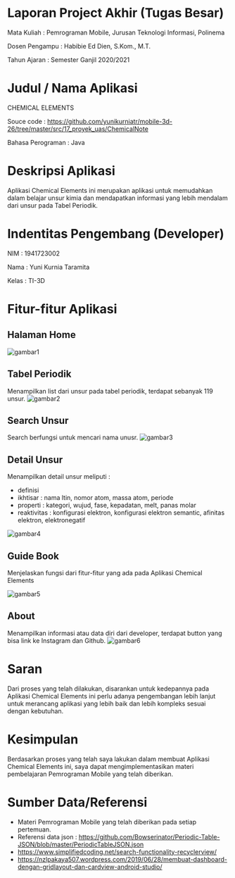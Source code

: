 # Laporan Project Akhir (Tugas Besar)

Mata Kuliah : Pemrograman Mobile, Jurusan Teknologi Informasi, Polinema

Dosen Pengampu : Habibie Ed Dien, S.Kom., M.T.

Tahun Ajaran : Semester Ganjil 2020/2021

# Judul / Nama Aplikasi
CHEMICAL ELEMENTS

Souce code : https://github.com/yunikurniatr/mobile-3d-26/tree/master/src/17_proyek_uas/ChemicalNote

Bahasa Perograman : Java

# Deskripsi Aplikasi
Aplikasi Chemical Elements ini merupakan aplikasi untuk memudahkan dalam belajar unsur kimia dan mendapatkan informasi yang lebih mendalam dari unsur pada Tabel Periodik.

# Indentitas Pengembang (Developer)
NIM : 1941723002

Nama : Yuni Kurnia Taramita

Kelas : TI-3D


# Fitur-fitur Aplikasi
## Halaman Home

![gambar1](img/home.jpg)


## Tabel Periodik

Menampilkan list dari unsur pada tabel periodik, terdapat sebanyak 119 unsur.
![gambar2](img/tabelperiodik.jpg)


## Search Unsur

Search berfungsi untuk mencari nama unusr.
![gambar3](img/search.jpg)


## Detail Unsur

Menampilkan detail unsur meliputi :
- definisi
- ikhtisar : nama ltin, nomor atom, massa atom, periode
- properti : kategori, wujud, fase, kepadatan, melt, panas molar
- reaktivitas : konfigurasi elektron, konfigurasi elektron semantic, afinitas elektron, elektronegatif

![gambar4](img/detail.jpg)


## Guide Book

Menjelaskan fungsi dari fitur-fitur yang ada pada Aplikasi Chemical Elements

![gambar5](img/guidebook.jpg)


## About

Menampilkan informasi atau data diri dari developer, terdapat button yang bisa link ke Instagram dan Github.
![gambar6](img/about.jpg)

# Saran
Dari proses yang telah dilakukan, disarankan untuk kedepannya pada Aplikasi Chemical Elements ini perlu adanya pengembangan lebih lanjut untuk merancang aplikasi yang lebih baik dan lebih kompleks sesuai dengan kebutuhan. 

# Kesimpulan
Berdasarkan proses yang telah saya lakukan dalam membuat Aplikasi Chemical Elements ini, saya dapat mengimplementasikan materi pembelajaran Pemrograman Mobile yang telah diberikan.

# Sumber Data/Referensi
- Materi Pemrograman Mobile yang telah diberikan pada setiap pertemuan.
- Referensi data json : https://github.com/Bowserinator/Periodic-Table-JSON/blob/master/PeriodicTableJSON.json
- https://www.simplifiedcoding.net/search-functionality-recyclerview/
- https://nzlpakaya507.wordpress.com/2019/06/28/membuat-dashboard-dengan-gridlayout-dan-cardview-android-studio/
